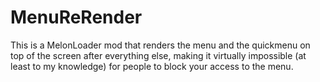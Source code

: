 # MenuReRender
This is a MelonLoader mod that renders the menu and the quickmenu on top of the screen after everything else, making it virtually impossible (at least to my knowledge) for people to block your access to the menu.
